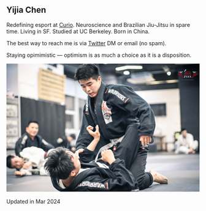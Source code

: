 ## **Yijia Chen**

Redefining esport at [Curio](https://www.curio.gg/). Neuroscience and Brazilian Jiu-Jitsu in spare time. Living in SF. Studied at UC Berkeley. Born in China.

The best way to reach me is via [Twitter](https://twitter.com/0x1plus) DM or email (no spam).

Staying opimimistic — optimism is as much a choice as it is a disposition.

![Me](./BJJ.jpg "me doing BJJ")

Updated in Mar 2024
